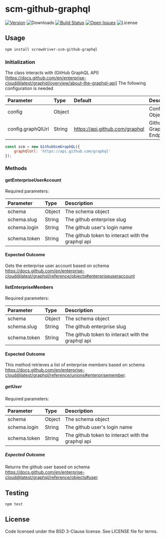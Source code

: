 # scm-github-graphql
[![Version][npm-image]][npm-url] ![Downloads][downloads-image] [![Build Status][status-image]][status-url] [![Open Issues][issues-image]][issues-url] ![License][license-image]

## Usage

```bash
npm install screwdriver-scm-github-graphql
```

### Initialization

The class interacts with (GitHub GraphQL API)[https://docs.github.com/en/enterprise-cloud@latest/graphql/overview/about-the-graphql-api]
The following configuration is needed

| Parameter        | Type  |  Default | Description |
| :-------------   | :---- | :-------------| :-------------|
| config        | Object | | Configuration Object |
| config.graphQlUrl | String | https://api.github.com/graphql | Github GraphQL API Endpoint |
```js
const scm = new GithubScmGraphQL({
    graphQlUrl: 'https://api.github.com/graphql'
});
```

### Methods

#### getEnterpriseUserAccount
Required parameters:

| Parameter        | Type  |  Description |
| :-------------   | :---- | :-------------|
| schema     | Object | The schema object |
| schema.slug     | String | The github enterprise slug |
| schema.login      | String | The github user's login name |
| schema.token | String | The github token to interact with the graphql api |

#### Expected Outcome

Gets the enterprise user account based on schema https://docs.github.com/en/enterprise-cloud@latest/graphql/reference/objects#enterpriseuseraccount

#### listEnterpriseMembers
Required parameters:

| Parameter        | Type  |  Description |
| :-------------   | :---- | :-------------|
| schema     | Object | The schema object |
| schema.slug     | String | The github enterprise slug |
| schema.token | String | The github token to interact with the graphql api |

#### Expected Outcome

This method retrieves a list of enterprise members based on schema https://docs.github.com/en/enterprise-cloud@latest/graphql/reference/unions#enterprisemember.

##### getUser
Required parameters:

| Parameter        | Type  |  Description |
| :-------------   | :---- | :-------------|
| schema     | Object | The schema object |
| schema.login     | String | The github user's login name |
| schema.token | String | The github token to interact with the graphql api |

##### Expected Outcome
Returns the github user based on schema https://docs.github.com/en/enterprise-cloud@latest/graphql/reference/objects#user

## Testing

```bash
npm test
```

## License

Code licensed under the BSD 3-Clause license. See LICENSE file for terms.

[npm-image]: https://img.shields.io/npm/v/screwdriver-scm-github-graphql.svg
[npm-url]: https://npmjs.org/package/screwdriver-scm-github-graphql
[downloads-image]: https://img.shields.io/npm/dt/screwdriver-scm-github-graphql.svg
[license-image]: https://img.shields.io/npm/l/screwdriver-scm-github-graphql.svg
[issues-image]: https://img.shields.io/github/issues/screwdriver-cd/screwdriver.svg
[issues-url]: https://github.com/screwdriver-cd/screwdriver/issues
[status-image]: https://cd.screwdriver.cd/pipelines/13562/badge
[status-url]: https://cd.screwdriver.cd/pipelines/13562
